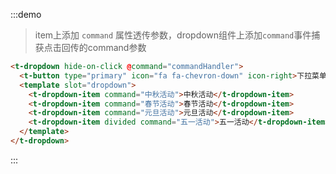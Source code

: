 :::demo
> item上添加 `command` 属性透传参数，dropdown组件上添加`command`事件捕获点击回传的command参数
```html
<t-dropdown hide-on-click @command="commandHandler">
  <t-button type="primary" icon="fa fa-chevron-down" icon-right>下拉菜单</t-button>
  <template slot="dropdown">
    <t-dropdown-item command="中秋活动">中秋活动</t-dropdown-item>
    <t-dropdown-item command="春节活动">春节活动</t-dropdown-item>
    <t-dropdown-item command="元旦活动">元旦活动</t-dropdown-item>
    <t-dropdown-item divided command="五一活动">五一活动</t-dropdown-item>
  </template>
</t-dropdown>
```
:::
